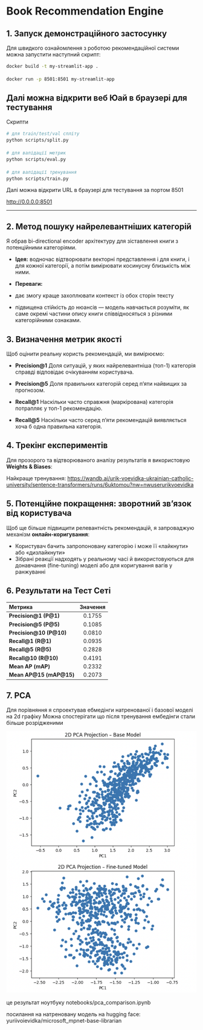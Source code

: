 # Book Recommendation Engine


## 1. Запуск демонстраційного застосунку

Для швидкого ознайомлення з роботою рекомендаційної системи можна запустити наступний скрипт:

```bash
docker build -t my-streamlit-app .

docker run -p 8501:8501 my-streamlit-app
```
Далі можна відкрити веб Юай в браузері для тестування
---

Скрипти

```bash
# для train/test/val спліту
python scripts/split.py

# для валідації метрик
python scripts/eval.py

# для валідації тренування
python scripts/train.py

```

Далі можна відкрити URL в браузері для тестування за портом 8501

http://0.0.0.0:8501


---

## 2. Метод пошуку найрелевантніших категорій

Я обрав bi-directional encoder архітектуру для зіставлення книги з потенційними категоріями.

* **Ідея:** водночас відтворювати векторні представлення і для книги, і для кожної категорії, а потім вимірювати косинусну близькість між ними.
* **Переваги:**

*  дає змогу краще захоплювати контекст із обох сторін тексту
  * підвищена стійкість до нюансів — модель навчається розуміти, як саме окремі частини опису книги співвідносяться з різними категорійними ознаками.


## 3. Визначення метрик якості

Щоб оцінити реальну користь рекомендацій, ми вимірюємо:

* **Precision\@1**
  Доля ситуацій, у яких найрелевантніша (топ-1) категорія справді відповідає очікуванням користувача.

* **Precision\@5**
  Доля правильних категорій серед п’яти найвищих за прогнозом.

* **Recall\@1**
  Наскільки часто справжня (маркірована) категорія потрапляє у топ-1 рекомендацію.

* **Recall\@5**
  Наскільки часто серед п’яти рекомендацій виявляється хоча б одна правильна категорія.


## 4. Трекінг експериментів

Для прозорого та відтворюваного аналізу результатів я використовую **Weights & Biases**:


Найкраще тренування:
https://wandb.ai/urik-voevidka-ukrainian-catholic-university/sentence-transformers/runs/6uktomou?nw=nwuserurikvoevidka

## 5. Потенційне покращення: зворотний зв’язок від користувача

Щоб ще більше підвищити релевантність рекомендацій, я запроваджую механізм **онлайн-коригування**:

* Користувач бачить запропоновану категорію і може її «лайкнути» або «дизлайкнути»
* Зібрані реакції надходять у реаль­ному часі й використовуються для донавчання (fine-tuning) моделі або для коригування вагів у ранжуванні


## 6. Результати на Тест Сеті
| Метрика                   | Значення |
| :------------------------ | :------: |
| **Precision\@1 (P\@1)**   |  0.1755  |
| **Precision\@5 (P\@5)**   |  0.1085  |
| **Precision\@10 (P\@10)** |  0.0810  |
| **Recall\@1 (R\@1)**      |  0.0935  |
| **Recall\@5 (R\@5)**      |  0.2828  |
| **Recall\@10 (R\@10)**    |  0.4191  |
| **Mean AP (mAP)**         |  0.2332  |
| **Mean AP\@15 (mAP\@15)** |  0.2073  |


## 7. PCA
Для порівняння я спроектував ебмедінги натренованої і базової моделі на 2d графіку
Можна спостерігати що після тренування ембедінги стали більше розрідженими

![alt text](pca.png)

це результат ноутбуку notebooks/pca_comparison.ipynb

посилання на натреновану модель на hugging face: yuriivoievidka/microsoft_mpnet-base-librarian